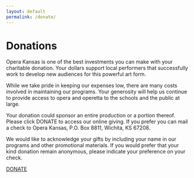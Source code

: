 ```yaml
---
layout: default
permalink: /donate/
---
```


# Donations

Opera Kansas is one of the best investments you can make with your charitable donation. Your dollars support local performers that successfully work to develop new audiences for this powerful art form. 

While we take pride in keeping our expenses low, there are many costs involved in maintaining our programs. Your generosity will help us continue to provide access to opera and operetta to the schools and the public at large. 

Your donation could sponsor an entire production or a portion thereof. Please click DONATE to access our online giving. If you prefer you can mail a check to Opera Kansas, P.O. Box 8811, Wichita, KS 67208.

We would like to acknowledge your gifts by including your name in our programs and other promotional materials. If you would prefer that your kind donation remain anonymous, please indicate your preference on your check. 

<a href="https://mkt.com/opera-kansas" class="sq-embed-button" data-style-background-color="#bf0010" data-style-width="160px" data-style-height="46px">DONATE</a>
<script src="https://cdn.sq-api.com/market/embed.js" charset="utf-8"></script>
